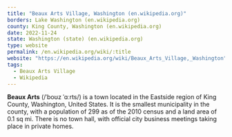 ```yaml
---
title: "Beaux Arts Village, Washington (en.wikipedia.org)"
borders: Lake Washington (en.wikipedia.org)
county: King County, Washington (en.wikipedia.org)
date: 2022-11-24
state: Washington (state) (en.wikipedia.org)
type: website
permalink: /en.wikipedia.org/wiki/:title
website: "https://en.wikipedia.org/wiki/Beaux_Arts_Village,_Washington"
tags:
  - Beaux Arts Village
  - Wikipedia
---
```

**Beaux Arts** (/ˈboʊz ˈɑːrts/) is a town located in the Eastside region of King County, Washington, United States. It is the smallest municipality in the county, with a population of 299 as of the 2010 census and a land area of 0.1 sq mi. There is no town hall, with official city business meetings taking place in private homes.